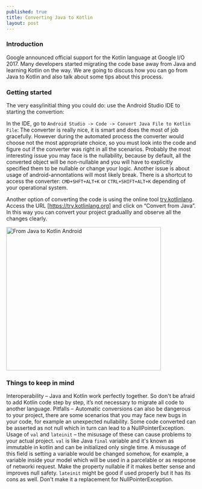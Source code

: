 ```yaml
---
published: true
title: Converting Java to Kotlin 
layout: post
---
```


### Introduction

Google announced official support for the Kotlin language at Google I/O 2017. Many developers started migrating the code base away from Java and learning Kotlin on the way. We are going to discuss how you can go from Java to Kotlin and also talk about some tips about this process.

### Getting started

The very easy/initial thing you could do: use the Android Studio IDE to starting the convertion: 

In the IDE, go to `Android Studio -> Code -> Convert Java File to Kotlin File`:
The converter is really nice, it is smart and does the most of job gracefully. However during the automated process the converter would choose not the most appropriate choice, so you must look into the code and figure out if the converter was right in all the scenarios. Probably the most interesting issue you may face is the nullability, because by default, all the converted object will be non-nullable and you will have to explicitly specified them to be nullable or change your logic. Another issue is about usage of android-annontations will most likely break. There is a shortcut to access the converter: `CMD+SHFT+ALT+K` or `CTRL+SHIFT+ALT+K` depending of your operational system.

Another option of converting the code is using the online tool [try.kotlinlang]. Access the URL [https://try.kotlinlang.org] and click on “Convert from Java”. In this way you can convert your project graduallly and observe all the changes clearly.


<img src="http://maikotrindade.github.io/public/img/javatokotlin.png" width="410" height="380" alt="From Java to Kotlin Android"/>

### Things to keep in mind

Interoperability – Java and Kotlin work perfectly together. So don't be afraid to add Kotlin code step by step, it’s not necessary to migrate all code to another language.
Pitfalls –  Automatic conversions can also be dangerous to your project, there are some scenarios that you may face new bugs in your code, for example an unexpected nullability. Some code converted can be asserted as not null which in turn can lead to a NullPointerException.
Usage of `val` and `lateinit` – the misusage of these can cause problems to your actual project. `val` is like Java `final` variable and it's known as immutable in kotlin and can be initialized only single time. A misusage of this field is setting a variable would be changed somehow, for example, a variable inside your model which will be used in a parcelable or as response of networki request. Make the property nullable if it makes better sense and improves null safety. `lateinit` might be good if used properly but it has its cons as well. Don't make it a replacement for NullPointerException.


[try.kotlinlang]: https://try.kotlinlang.org/
[https://try.kotlinlang.org]: https://try.kotlinlang.org/

